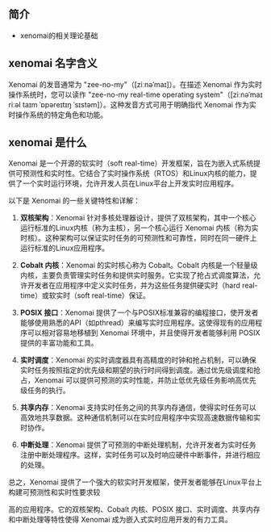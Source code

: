 ## 简介

+ xenomai的相关理论基础

## xenomai 名字含义

Xenomai 的发音通常为 "zee-no-my"（[ziːnəˈmaɪ]）。在描述 Xenomai 作为实时操作系统时，您可以读作 "zee-no-my real-time operating system"（[ziːnəˈmaɪ riːəl taɪm ˈɒpəreɪtɪŋ ˈsɪstəm]）。这种发音方式可用于明确指代 Xenomai 作为实时操作系统的特定角色和功能。

## xenomai 是什么

Xenomai 是一个开源的软实时（soft real-time）开发框架，旨在为嵌入式系统提供可预测性和实时性。它结合了实时操作系统（RTOS）和Linux内核的能力，提供了一个实时运行环境，允许开发人员在Linux平台上开发实时应用程序。

以下是 Xenomai 的一些关键特性和详解：

1. **双核架构**：Xenomai 针对多核处理器设计，提供了双核架构，其中一个核心运行标准的Linux内核（称为主核），另一个核心运行 Xenomai 内核（称为实时核）。这种架构可以保证实时任务的可预测性和可靠性，同时在同一硬件上运行标准的Linux应用程序。

2. **Cobalt 内核**：Xenomai 的实时核心称为 Cobalt。Cobalt 内核是一个轻量级内核，主要负责管理实时任务和提供实时服务。它实现了抢占式调度算法，允许开发者在应用程序中定义实时任务，并为这些任务提供硬实时（hard real-time）或软实时（soft real-time）保证。

3. **POSIX 接口**：Xenomai 提供了一个与POSIX标准兼容的编程接口，使开发者能够使用熟悉的API（如pthread）来编写实时应用程序。这使得现有的应用程序可以相对容易地移植到 Xenomai 环境中，并且使得开发者能够利用 POSIX 提供的丰富功能和工具。

4. **实时调度**：Xenomai 的实时调度器具有高精度的时钟和抢占机制，可以确保实时任务按照指定的优先级和期望的执行时间得到调度。通过优先级调度和抢占，Xenomai 可以提供可预测的实时性能，并防止低优先级任务影响高优先级任务的执行。

5. **共享内存**：Xenomai 支持实时任务之间的共享内存通信，使得实时任务可以高效地共享数据。这种通信机制可以在实时应用程序中实现高速数据传输和实时协作。

6. **中断处理**：Xenomai 提供了可预测的中断处理机制，允许开发者为实时任务注册中断处理程序。这样，实时任务可以及时响应硬件中断事件，并进行相应的处理。

总之，Xenomai 提供了一个强大的软实时开发框架，使开发者能够在Linux平台上构建可预测性和实时性要求较

高的应用程序。它的双核架构、Cobalt 内核、POSIX 接口、实时调度、共享内存和中断处理等特性使得 Xenomai 成为嵌入式实时应用开发的有力工具。